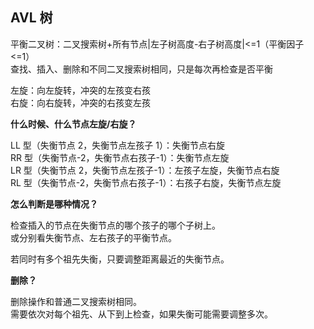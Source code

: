 ## AVL 树

平衡二叉树：二叉搜索树+所有节点|左子树高度-右子树高度|<=1（平衡因子<=1）  
查找、插入、删除和不同二叉搜索树相同，只是每次再检查是否平衡

左旋：向左旋转，冲突的左孩变右孩  
右旋：向右旋转，冲突的右孩变左孩

**什么时候、什么节点左旋/右旋？**

LL 型（失衡节点 2，失衡节点左孩子 1）：失衡节点右旋  
RR 型（失衡节点-2，失衡节点右孩子-1）：失衡节点左旋  
LR 型（失衡节点 2，失衡节点左孩子-1）：左孩子左旋，失衡节点右旋  
RL 型（失衡节点-2，失衡节点右孩子-1）：右孩子右旋，失衡节点左旋

**怎么判断是哪种情况？**  

检查插入的节点在失衡节点的哪个孩子的哪个子树上。  
或分别看失衡节点、左右孩子的平衡节点。

若同时有多个祖先失衡，只要调整距离最近的失衡节点。

**删除？**

删除操作和普通二叉搜索树相同。  
需要依次对每个祖先、从下到上检查，如果失衡可能需要调整多次。

